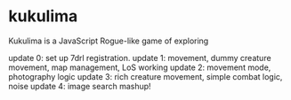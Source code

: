 kukulima
========

Kukulima is a JavaScript Rogue-like game of exploring 

update 0: set up 7drl registration.
update 1: movement, dummy creature movement, map management, LoS working
update 2: movement mode, photography logic
update 3: rich creature movement, simple combat logic, noise
update 4: image search mashup!
